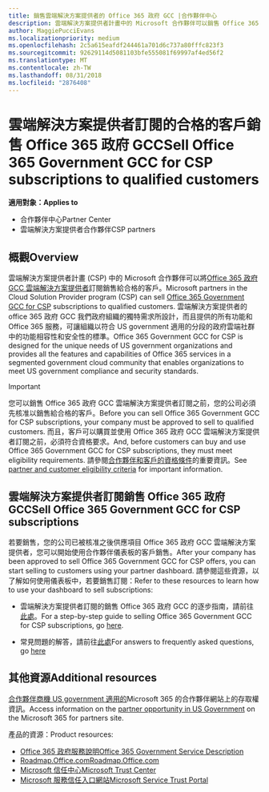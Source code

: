 ```yaml
---
title: 銷售雲端解決方案提供者的 Office 365 政府 GCC |合作夥伴中心
description: 雲端解決方案提供者計畫中的 Microsoft 合作夥伴可以銷售 Office 365 政府 GCC 雲端解決方案提供者訂閱給合格的客戶。 雲端解決方案提供者的 office 365 政府 GCC 是針對美國政府和各級職權的政府約聘人員存取而設計的雲端生產力服務的套件，並包含狀態、 本機、 部落、 聯邦平民，及聯邦防禦機構。
author: MaggiePucciEvans
ms.localizationpriority: medium
ms.openlocfilehash: 2c5a615eafdf244461a701d6c737a80fffc823f3
ms.sourcegitcommit: 92629114d5081103bfe555081f69997af4ed56f2
ms.translationtype: MT
ms.contentlocale: zh-TW
ms.lasthandoff: 08/31/2018
ms.locfileid: "2876408"
---
```

# <a name="sell-office-365-government-gcc-for-csp-subscriptions-to-qualified-customers"></a><span data-ttu-id="0a7a2-104">雲端解決方案提供者訂閱的合格的客戶銷售 Office 365 政府 GCC</span><span class="sxs-lookup"><span data-stu-id="0a7a2-104">Sell Office 365 Government GCC for CSP subscriptions to qualified customers</span></span>

**<span data-ttu-id="0a7a2-105">適用對象：</span><span class="sxs-lookup"><span data-stu-id="0a7a2-105">Applies to</span></span>**

-  <span data-ttu-id="0a7a2-106">合作夥伴中心</span><span class="sxs-lookup"><span data-stu-id="0a7a2-106">Partner Center</span></span>
-  <span data-ttu-id="0a7a2-107">雲端解決方案提供者合作夥伴</span><span class="sxs-lookup"><span data-stu-id="0a7a2-107">CSP partners</span></span>


## <a name="overview"></a><span data-ttu-id="0a7a2-108">概觀</span><span class="sxs-lookup"><span data-stu-id="0a7a2-108">Overview</span></span>

<span data-ttu-id="0a7a2-109">雲端解決方案提供者計畫 (CSP) 中的 Microsoft 合作夥伴可以將[Office 365 政府 GCC 雲端解決方案提供者](https://www.microsoft.com/microsoft-365/partners/governmentforCSP)訂閱銷售給合格的客戶。</span><span class="sxs-lookup"><span data-stu-id="0a7a2-109">Microsoft partners in the Cloud Solution Provider program (CSP) can sell [Office 365 Government GCC for CSP](https://www.microsoft.com/microsoft-365/partners/governmentforCSP) subscriptions to qualified customers.</span></span> <span data-ttu-id="0a7a2-110">雲端解決方案提供者的 office 365 政府 GCC 我們政府組織的獨特需求所設計，而且提供的所有功能和 Office 365 服務，可讓組織以符合 US government 適用的分段的政府雲端社群中的功能相容性和安全性的標準。</span><span class="sxs-lookup"><span data-stu-id="0a7a2-110">Office 365 Government GCC for CSP is designed for the unique needs of US government organizations and provides all the features and capabilities of Office 365 services in a segmented government cloud community that enables organizations to meet US government compliance and security standards.</span></span> 

>[!IMPORTANT] 
><span data-ttu-id="0a7a2-111">您可以銷售 Office 365 政府 GCC 雲端解決方案提供者訂閱之前，您的公司必須先核准以銷售給合格的客戶。</span><span class="sxs-lookup"><span data-stu-id="0a7a2-111">Before you can sell Office 365 Government GCC for CSP subscriptions, your company must be approved to sell to qualified customers.</span></span> <span data-ttu-id="0a7a2-112">而且，客戶可以購買並使用 Office 365 政府 GCC 雲端解決方案提供者訂閱之前，必須符合資格要求。</span><span class="sxs-lookup"><span data-stu-id="0a7a2-112">And, before customers can buy and use Office 365 Government GCC for CSP subscriptions, they must meet eligibility requirements.</span></span> <span data-ttu-id="0a7a2-113">請參閱[合作夥伴和客戶的資格條件](csp-gcc-validate.md)的重要資訊。</span><span class="sxs-lookup"><span data-stu-id="0a7a2-113">See [partner and customer eligibility criteria](csp-gcc-validate.md) for important information.</span></span>


## <a name="sell-office-365-government-gcc-for-csp-subscriptions"></a><span data-ttu-id="0a7a2-114">雲端解決方案提供者訂閱銷售 Office 365 政府 GCC</span><span class="sxs-lookup"><span data-stu-id="0a7a2-114">Sell Office 365 Government GCC for CSP subscriptions</span></span>

<span data-ttu-id="0a7a2-115">若要銷售，您的公司已被核准之後供應項目 Office 365 政府 GCC 雲端解決方案提供者，您可以開始使用合作夥伴儀表板的客戶銷售。</span><span class="sxs-lookup"><span data-stu-id="0a7a2-115">After your company has been approved to sell Office 365 Government GCC for CSP offers, you can start selling to customers using your partner dashboard.</span></span> <span data-ttu-id="0a7a2-116">請參閱這些資源，以了解如何使用儀表板中，若要銷售訂閱：</span><span class="sxs-lookup"><span data-stu-id="0a7a2-116">Refer to these resources to learn how to use your dashboard to sell subscriptions:</span></span> 

-   <span data-ttu-id="0a7a2-117">雲端解決方案提供者訂閱的銷售 Office 365 政府 GCC 的逐步指南，請前往[此處](https://go.microsoft.com/fwlink/?linkid=2007323)。</span><span class="sxs-lookup"><span data-stu-id="0a7a2-117">For a step-by-step guide to selling Office 365 Government GCC for CSP subscriptions, go [here](https://go.microsoft.com/fwlink/?linkid=2007323).</span></span>  

-   <span data-ttu-id="0a7a2-118">常見問題的解答，請前往[此處](https://o365pp.blob.core.windows.net/media/Resources/GCC/Office%20365%20Government%20GCC%20for%20CSP%20Partner%20FAQ.docx)</span><span class="sxs-lookup"><span data-stu-id="0a7a2-118">For answers to frequently asked questions, go [here](https://o365pp.blob.core.windows.net/media/Resources/GCC/Office%20365%20Government%20GCC%20for%20CSP%20Partner%20FAQ.docx)</span></span>


## <a name="additional-resources"></a><span data-ttu-id="0a7a2-119">其他資源</span><span class="sxs-lookup"><span data-stu-id="0a7a2-119">Additional resources</span></span>

<span data-ttu-id="0a7a2-120">[合作夥伴商機 US government 適用的](https://www.microsoft.com/microsoft-365/partners/governmentforCSP)Microsoft 365 的合作夥伴網站上的存取權資訊。</span><span class="sxs-lookup"><span data-stu-id="0a7a2-120">Access information on the [partner opportunity in US Government](https://www.microsoft.com/microsoft-365/partners/governmentforCSP) on the Microsoft 365 for partners site.</span></span>

<span data-ttu-id="0a7a2-121">產品的資源：</span><span class="sxs-lookup"><span data-stu-id="0a7a2-121">Product resources:</span></span>

- [<span data-ttu-id="0a7a2-122">Office 365 政府服務說明</span><span class="sxs-lookup"><span data-stu-id="0a7a2-122">Office 365 Government Service Description</span></span>](https://technet.microsoft.com/library/mt774581.aspx)
- [<span data-ttu-id="0a7a2-123">Roadmap.Office.com</span><span class="sxs-lookup"><span data-stu-id="0a7a2-123">Roadmap.Office.com</span></span>](https://products.office.com/business/office-365-roadmap)
- [<span data-ttu-id="0a7a2-124">Microsoft 信任中心</span><span class="sxs-lookup"><span data-stu-id="0a7a2-124">Microsoft Trust Center</span></span>](https://www.microsoft.com/TrustCenter/)
- [<span data-ttu-id="0a7a2-125">Microsoft 服務信任入口網站</span><span class="sxs-lookup"><span data-stu-id="0a7a2-125">Microsoft Service Trust Portal</span></span>](https://aka.ms/STP)

